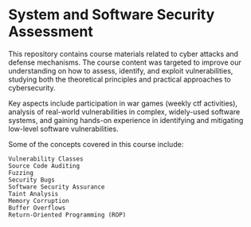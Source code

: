 # System and Software Security Assessment

This repository contains course materials related to cyber attacks and defense mechanisms. The course content was targeted to improve our understanding on how to assess, identify, and exploit vulnerabilities, studying both the theoretical principles and practical approaches to cybersecurity. 

Key aspects include participation in war games (weekly ctf activities), analysis of real-world vulnerabilities in complex, widely-used software systems, and gaining hands-on experience in identifying and mitigating low-level software vulnerabilities. 

Some of the concepts covered in this course include:

    Vulnerability Classes
    Source Code Auditing
    Fuzzing
    Security Bugs
    Software Security Assurance
    Taint Analysis
    Memory Corruption
    Buffer Overflows
    Return-Oriented Programming (ROP)